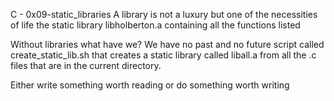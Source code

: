 C - 0x09-static_libraries
A library is not a luxury but one of the necessities of life the static library libholberton.a containing all the functions listed

Without libraries what have we? We have no past and no future script called create_static_lib.sh that creates a static library called liball.a from all the .c files that are in the current directory.

Either write something worth reading or do something worth writing

